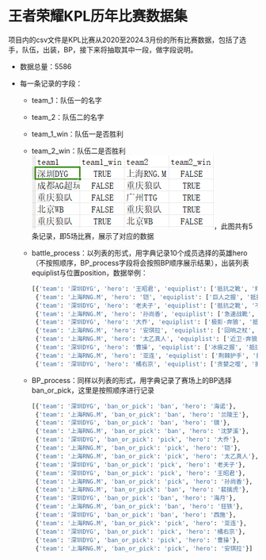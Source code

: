 # 王者荣耀KPL历年比赛数据集

项目内的csv文件是KPL比赛从2020至2024.3月份的所有比赛数据，包括了选手，队伍，出装，BP，接下来将抽取其中一段，做字段说明。

+ 数据总量：5586

+ 每一条记录的字段：

	+ team_1：队伍一的名字

	+ team_2：队伍二的名字

	+ team_1_win：队伍一是否胜利

	+ team_2_win：队伍二是否胜利
		![image-20240331173149261](./img/image-20240331173149261.png)，此图共有5条记录，即5场比赛，展示了对应的数据

	+ battle_process：以列表的形式，用字典记录10个成员选择的英雄hero（不按照顺序，BP_process字段将会按照BP顺序展示结果），出装列表equiplist与位置position，数据举例：

		```python
		[{'team': '深圳DYG', 'hero': '王昭君', 'equiplist': ['抵抗之靴', '辉月', '痛苦面具', '凝冰之息'], 'position': '中路'}, 
		 {'team': '上海RNG.M', 'hero': '铠', 'equiplist': ['巨人之握', '抵抗之靴', '红莲斗篷', '不祥征兆', '抗魔披风', '提神水晶'], 'position': '打野'}, 
		 {'team': '深圳DYG', 'hero': '老夫子', 'equiplist': ['抵抗之靴', '不祥征兆', '速击之枪', '永夜守护', '纯净苍穹'], 'position': '发育路'},
		 {'team': '上海RNG.M', 'hero': '孙尚香', 'equiplist': ['急速战靴', '暗影战斧', '速击之枪', '宗师之力', '无尽战刃', '穿云弓'], 'position': '发育路'}, 
		 {'team': '深圳DYG', 'hero': '大乔', 'equiplist': ['极影·奔狼', '抵抗之靴', '旭日初光', '圣者法典', '咒术典籍', '大棒'], 'position': '游走'}, 
		 {'team': '上海RNG.M', 'hero': '安琪拉', 'equiplist': ['回响之杖', '秘法之靴', '博学者之怒', '云灵木', '元素杖'], 'position': '中路'}, 
		 {'team': '上海RNG.M', 'hero': '太乙真人', 'equiplist': ['近卫·奔狼', '抵抗之靴', '不祥征兆'], 'position': '游走'},
		 {'team': '深圳DYG', 'hero': '曹操', 'equiplist': ['冰痕之握', '抵抗之靴', '暗影战斧', '纯净苍穹', '暴烈之甲', '神隐斗篷'], 'position': '对抗路'}, 
		 {'team': '上海RNG.M', 'hero': '亚连', 'equiplist': ['荆棘护手', '抵抗之靴', '红莲斗篷', '末世', '血魔之怒', '雷鸣刃'], 'position': '对抗路'}, 
		 {'team': '深圳DYG', 'hero': '橘右京', 'equiplist': ['贪婪之噬', '抵抗之靴', '暗影战斧', '反伤刺甲', '破军', '陨星'], 'position': '打野'}]
		```

	+ BP_process：同样以列表的形式，用字典记录了赛场上的BP选择ban_or_pick，这里是按照顺序进行记录

		```python
		[{'team': '深圳DYG', 'ban_or_pick': 'ban', 'hero': '海诺'},
		 {'team': '上海RNG.M', 'ban_or_pick': 'ban', 'hero': '兰陵王'},
		 {'team': '深圳DYG', 'ban_or_pick': 'ban', 'hero': '镜'}, 
		 {'team': '上海RNG.M', 'ban_or_pick': 'ban', 'hero': '沈梦溪'},
		 {'team': '深圳DYG', 'ban_or_pick': 'pick', 'hero': '大乔'},
		 {'team': '上海RNG.M', 'ban_or_pick': 'pick', 'hero': '铠'}, 
		 {'team': '上海RNG.M', 'ban_or_pick': 'pick', 'hero': '太乙真人'}, 
		 {'team': '深圳DYG', 'ban_or_pick': 'pick', 'hero': '老夫子'},
		 {'team': '深圳DYG', 'ban_or_pick': 'pick', 'hero': '王昭君'}, 
		 {'team': '上海RNG.M', 'ban_or_pick': 'pick', 'hero': '孙尚香'}, 
		 {'team': '上海RNG.M', 'ban_or_pick': 'ban', 'hero': '裴擒虎'}, 
		 {'team': '深圳DYG', 'ban_or_pick': 'ban', 'hero': '海月'}, 
		 {'team': '上海RNG.M', 'ban_or_pick': 'ban', 'hero': '狂铁'},
		 {'team': '深圳DYG', 'ban_or_pick': 'ban', 'hero': '西施'}, 
		 {'team': '上海RNG.M', 'ban_or_pick': 'pick', 'hero': '亚连'}, 
		 {'team': '深圳DYG', 'ban_or_pick': 'pick', 'hero': '橘右京'}, 
		 {'team': '深圳DYG', 'ban_or_pick': 'pick', 'hero': '曹操'}, 
		 {'team': '上海RNG.M', 'ban_or_pick': 'pick', 'hero': '安琪拉'}]
		```

		
